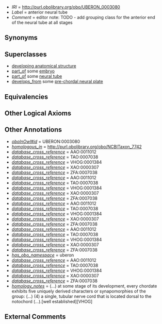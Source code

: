  * *IRI* = http://purl.obolibrary.org/obo/UBERON_0003080
 * *Label* = anterior neural tube
 * *Comment* = editor note: TODO - add grouping class for the anterior end of the neural tube at all stages

## Synonyms


## Superclasses

 * [developing anatomical structure](../../UBERON/23/UBERON_0005423.md)
 * [part_of](../../BFO/50/BFO_0000050.md) some [embryo](../../UBERON/22/UBERON_0000922.md)
 * [part_of](../../BFO/50/BFO_0000050.md) some [neural tube](../../UBERON/49/UBERON_0001049.md)
 * [develops_from](../../RO/02/RO_0002202.md) some [pre-chordal neural plate](../../UBERON/56/UBERON_0003056.md)

## Equivalencies


## Other Logical Axioms


## Other Annotations

 * *[oboInOwl#id](../../id/oboInOwl#id.md)* = UBERON:0003080
 * *[homologous_in](../../core#homologous/in/core#homologous_in.md)* = http://purl.obolibrary.org/obo/NCBITaxon_7742
 * *[database_cross_reference](../../ef/oboInOwl#hasDbXref.md)* = AAO:0011012
 * *[database_cross_reference](../../ef/oboInOwl#hasDbXref.md)* = TAO:0007038
 * *[database_cross_reference](../../ef/oboInOwl#hasDbXref.md)* = VHOG:0001384
 * *[database_cross_reference](../../ef/oboInOwl#hasDbXref.md)* = XAO:0000307
 * *[database_cross_reference](../../ef/oboInOwl#hasDbXref.md)* = ZFA:0007038
 * *[database_cross_reference](../../ef/oboInOwl#hasDbXref.md)* = AAO:0011012
 * *[database_cross_reference](../../ef/oboInOwl#hasDbXref.md)* = TAO:0007038
 * *[database_cross_reference](../../ef/oboInOwl#hasDbXref.md)* = VHOG:0001384
 * *[database_cross_reference](../../ef/oboInOwl#hasDbXref.md)* = XAO:0000307
 * *[database_cross_reference](../../ef/oboInOwl#hasDbXref.md)* = ZFA:0007038
 * *[database_cross_reference](../../ef/oboInOwl#hasDbXref.md)* = AAO:0011012
 * *[database_cross_reference](../../ef/oboInOwl#hasDbXref.md)* = TAO:0007038
 * *[database_cross_reference](../../ef/oboInOwl#hasDbXref.md)* = VHOG:0001384
 * *[database_cross_reference](../../ef/oboInOwl#hasDbXref.md)* = XAO:0000307
 * *[database_cross_reference](../../ef/oboInOwl#hasDbXref.md)* = ZFA:0007038
 * *[database_cross_reference](../../ef/oboInOwl#hasDbXref.md)* = AAO:0011012
 * *[database_cross_reference](../../ef/oboInOwl#hasDbXref.md)* = TAO:0007038
 * *[database_cross_reference](../../ef/oboInOwl#hasDbXref.md)* = VHOG:0001384
 * *[database_cross_reference](../../ef/oboInOwl#hasDbXref.md)* = XAO:0000307
 * *[database_cross_reference](../../ef/oboInOwl#hasDbXref.md)* = ZFA:0007038
 * *[has_obo_namespace](../../ce/oboInOwl#hasOBONamespace.md)* = uberon
 * *[database_cross_reference](../../ef/oboInOwl#hasDbXref.md)* = AAO:0011012
 * *[database_cross_reference](../../ef/oboInOwl#hasDbXref.md)* = TAO:0007038
 * *[database_cross_reference](../../ef/oboInOwl#hasDbXref.md)* = VHOG:0001384
 * *[database_cross_reference](../../ef/oboInOwl#hasDbXref.md)* = XAO:0000307
 * *[database_cross_reference](../../ef/oboInOwl#hasDbXref.md)* = ZFA:0007038
 * *[homology_notes](../../UBPROP/03/UBPROP_0000003.md)* =  (...) at some stage of its development, every chordate exhibits five uniquely derived characters or synapomorphies of the group: (...) (4) a single, tubular nerve cord that is located dorsal to the notochord (...).[well established][VHOG]

## External Comments

